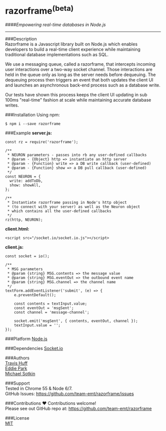 # razorframe<sup>(beta)</sup>  
####*Empowering real-time databases in Node.js*
____________________________________________________________________  

###Description  
Razorframe is a Javascript library built on Node.js which enables developers to build a real-time client experience while maintaining traditional database implementations such as SQL.  
  
We use a messaging queue, called a razorframe, that intercepts incoming user interactions over a two-way socket channel.  Those interactions are held in the queue only as long as the server needs before dequeuing.  The dequeuing process then triggers an event that both updates the client UI and launches an asynchronous back-end process such as a database write.  

Our tests have shown this process keeps the client UI updating in sub 100ms "real-time" fashion at scale while maintaining accurate database writes.

###Installation
Using npm:  

```
$ npm i --save razorframe
```

###Example
**server.js:**  

```
const rz = require('razorframe');

/**
 * NEURON parameters - passes into rb any user-defined callbacks
 * @param - {Object} http => instantiate an http server
 * @param - {Function} write => a DB write callback (user-defined)
 * @param - {Function} show => a DB pull callback (user-defined)
 */
const NEURON = {
  write: addToDb,
  show: showAll,
};

/**
 * Instantiate razorframe passing in Node's http object
 * (to connect with your server) as well as the Neuron object
 * which contains all the user-defined callbacks
 */
rz(http, NEURON);
```


**client.html:**  

```
<script src="/socket.io/socket.io.js"></script>
```

**client.js:**  

```
const socket = io();

/**
 * MSG parameters
 * @param {string} MSG.contents => the message value 
 * @param {string} MSG.eventOut => the outbound event name
 * @param {string} MSG.channel => the channel name 
 */
textForm.addEventListener('submit', (e) => {
    e.preventDefault();

    const contents = textInput.value;
    const eventOut = 'msgSent';
    const channel = 'message-channel';
    
    socket.emit('msgSent', { contents, eventOut, channel });
    textInput.value = '';
});
```
###Platform
[Node.js](https://nodejs.org/)  

###Dependencies
[Socket.io](https://www.npmjs.com/package/socket.io)  


###Authors  
[Travis Huff](huff.travis@gmail.com)  
[Eddie Park](ed.sh.park@gmail.com)  
[Michael Sotkin](Michael.sotkin@gmail.com)

###Support  
Tested in Chrome 55 & Node 6/7.  
GitHub Issues: <https://github.com/team-emt/razorframe/issues>

###Contributions
❤️ Contributions welcome!  
Please see out GitHub repo at: <https://github.com/team-emt/razorframe>

###License  
[MIT](https://github.com/travishuff/razorframe/blob/master/LICENSE)   
